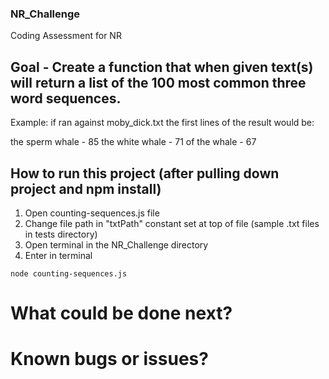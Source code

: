 ### NR_Challenge
Coding Assessment for NR 

## Goal - Create a function that when given text(s) will return a list of the 100 most common three word sequences.
Example: if ran against moby_dick.txt the first lines of the result would be:

the sperm whale - 85
the white whale - 71
of the whale - 67


## How to run this project (after pulling down project and npm install)
1. Open counting-sequences.js file
2. Change file path in "txtPath" constant set at top of file (sample .txt files in tests directory)
3. Open terminal in the NR_Challenge directory
4. Enter in terminal 
```
node counting-sequences.js
```


# What could be done next? 



# Known bugs or issues?